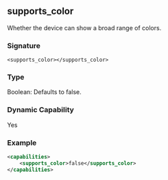 ## supports\_color

Whether the device can show a broad range of colors. 

### Signature

`<supports_color></supports_color>`


### Type

Boolean: Defaults to false.

### Dynamic Capability

Yes

### Example

```xml
<capabilities>
    <supports_color>false</supports_color>
</capabilities>
```
